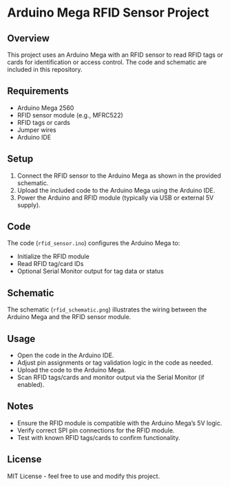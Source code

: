 # Arduino Mega RFID Sensor Project

## Overview
This project uses an Arduino Mega with an RFID sensor to read RFID tags or cards for identification or access control. The code and schematic are included in this repository.

## Requirements
- Arduino Mega 2560
- RFID sensor module (e.g., MFRC522)
- RFID tags or cards
- Jumper wires
- Arduino IDE

## Setup
1. Connect the RFID sensor to the Arduino Mega as shown in the provided schematic.
2. Upload the included code to the Arduino Mega using the Arduino IDE.
3. Power the Arduino and RFID module (typically via USB or external 5V supply).

## Code
The code (`rfid_sensor.ino`) configures the Arduino Mega to:
- Initialize the RFID module
- Read RFID tag/card IDs
- Optional Serial Monitor output for tag data or status

## Schematic
The schematic (`rfid_schematic.png`) illustrates the wiring between the Arduino Mega and the RFID sensor module.

## Usage
- Open the code in the Arduino IDE.
- Adjust pin assignments or tag validation logic in the code as needed.
- Upload the code to the Arduino Mega.
- Scan RFID tags/cards and monitor output via the Serial Monitor (if enabled).

## Notes
- Ensure the RFID module is compatible with the Arduino Mega’s 5V logic.
- Verify correct SPI pin connections for the RFID module.
- Test with known RFID tags/cards to confirm functionality.

## License
MIT License - feel free to use and modify this project.